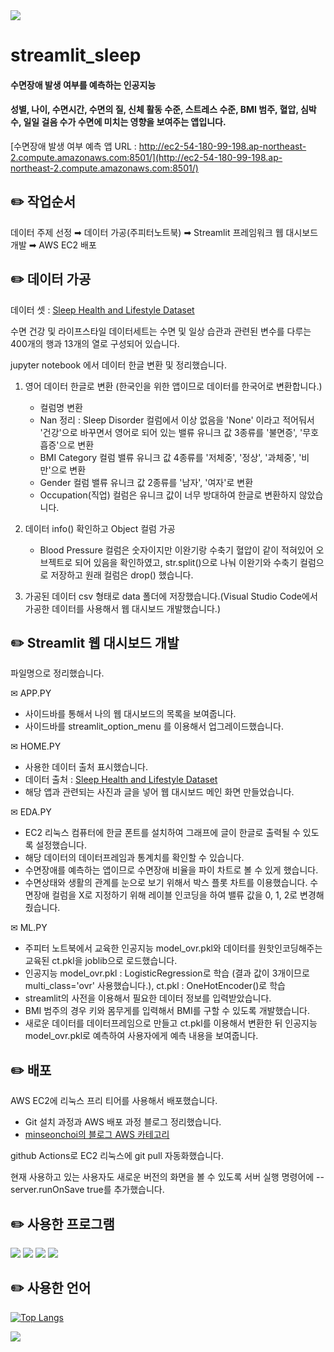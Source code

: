 <img src="https://capsule-render.vercel.app/api?type=waving&color=85C8F8&height=150&section=header" />

# streamlit_sleep 

#### 수면장애 발생 여부를 예측하는 인공지능

#### 성별, 나이, 수면시간, 수면의 질, 신체 활동 수준, 스트레스 수준, BMI 범주, 혈압, 심박수, 일일 걸음 수가 수면에 미치는 영향을 보여주는 앱입니다.


[수면장애 발생 여부 예측 앱 URL : http://ec2-54-180-99-198.ap-northeast-2.compute.amazonaws.com:8501/](http://ec2-54-180-99-198.ap-northeast-2.compute.amazonaws.com:8501/)



✏️ 작업순서
-

데이터 주제 선정 ➡︎ 데이터 가공(주피터노트북) 
➡︎ Streamlit 프레임워크 웹 대시보드 개발 ➡︎ AWS EC2 배포




✏️ 데이터 가공
-

데이터 셋 : [Sleep Health and Lifestyle Dataset](https://www.kaggle.com/datasets/uom190346a/sleep-health-and-lifestyle-dataset)

수면 건강 및 라이프스타일 데이터세트는 수면 및 일상 습관과 관련된 변수를 다루는 400개의 행과 13개의 열로 구성되어 있습니다.

jupyter notebook 에서 데이터 한글 변환 및 정리했습니다.

1. 영어 데이터 한글로 변환 (한국인을 위한 앱이므로 데이터를 한국어로 변환합니다.)
   - 컬럼명 변환 
   - Nan 정리 : Sleep Disorder 컬럼에서 이상 없음을 'None' 이라고 적어둬서 '건강'으로 바꾸면서 영어로 되어 있는 밸류 유니크 값 3종류를 '불면증', '무호흡증'으로 변환
   - BMI Category 컬럼 밸류 유니크 값 4종류를 '저체중', '정상', '과체중', '비만'으로 변환
   - Gender 컬럼 밸류 유니크 값 2종류를 '남자', '여자'로 변환
   - Occupation(직업) 컬럼은 유니크 값이 너무 방대하여 한글로 변환하지 않았습니다.

2. 데이터 info() 확인하고 Object 컬럼 가공
   - Blood Pressure 컬럼은 숫자이지만 이완기랑 수축기 혈압이 같이 적혀있어 오브젝트로 되어 있음을 확인하였고, str.split()으로 나눠 이완기와 수축기 컬럼으로 저장하고 원래 컬럼은 drop() 했습니다.

3. 가공된 데이터 csv 형태로 data 폴더에 저장했습니다.(Visual Studio Code에서 가공한 데이터를 사용해서 웹 대시보드 개발했습니다.)





✏️ Streamlit 웹 대시보드 개발
-

파일명으로 정리했습니다.

✉︎ APP.PY
- 사이드바를 통해서 나의 웹 대시보드의 목록을 보여줍니다.
- 사이드바를 streamlit_option_menu 를 이용해서 업그레이드했습니다.

✉︎ HOME.PY
- 사용한 데이터 출처 표시했습니다.
- 데이터 출처 : [Sleep Health and Lifestyle Dataset](https://www.kaggle.com/datasets/uom190346a/sleep-health-and-lifestyle-dataset)
- 해당 앱과 관련되는 사진과 글을 넣어 웹 대시보드 메인 화면 만들었습니다.

✉︎ EDA.PY
- EC2 리눅스 컴퓨터에 한글 폰트를 설치하여 그래프에 글이 한글로 출력될 수 있도록 설정했습니다.
- 해당 데이터의 데이터프레임과 통계치를 확인할 수 있습니다.
- 수면장애를 예측하는 앱이므로 수면장애 비율을 파이 차트로 볼 수 있게 했습니다.
- 수면상태와 생활의 관계를 눈으로 보기 위해서 박스 플롯 차트를 이용했습니다. 수면장애 컬럼을 X로 지정하기 위해 레이블 인코딩을 하여 밸류 값을 0, 1, 2로 변경해줬습니다.

✉︎ ML.PY
- 주피터 노트북에서 교육한 인공지능 model_ovr.pkl와 데이터를 원핫인코딩해주는 교육된 ct.pkl을 joblib으로 로드했습니다.
- 인공지능 model_ovr.pkl : LogisticRegression로 학습 (결과 값이 3개이므로 multi_class='ovr' 사용했습니다.), ct.pkl : OneHotEncoder()로 학습
- streamlit의 사전을 이용해서 필요한 데이터 정보를 입력받았습니다.
- BMI 범주의 경우 키와 몸무게를 입력해서 BMI를 구할 수 있도록 개발했습니다.
- 새로운 데이터를 데이터프레임으로 만들고 ct.pkl를 이용해서 변환한 뒤 인공지능 model_ovr.pkl로 예측하여 사용자에게 예측 내용을 보여줍니다.



✏️ 배포
-

AWS EC2에 리눅스 프리 티어를 사용해서 배포했습니다.
- Git 설치 과정과 AWS 배포 과정 블로그 정리했습니다.
- [minseonchoi의 블로그 AWS 카테고리](https://msdev-st.tistory.com/category/AWS)
  
github Actions로 EC2 리눅스에 git pull 자동화했습니다.

현재 사용하고 있는 사용자도 새로운 버전의 화면을 볼 수 있도록 서버 실행 명령어에 --server.runOnSave true를 추가했습니다.




✏️ 사용한 프로그램
-

<a href="https://jupyter.org/"><img src="https://img.shields.io/badge/jupyter-F37626?style=flat-square&logo=jupyter&logoColor=white"/></a>
<a href="https://streamlit.io/"><img src="https://img.shields.io/badge/streamlit-FF4B4B?style=flat-square&logo=streamlit&logoColor=white"/></a>
<a href="https://code.visualstudio.com/"><img src="https://img.shields.io/badge/visualstudiocode-007ACC?style=flat-square&logo=visualstudiocode&logoColor=white"/></a>
<a href="https://aws.amazon.com/ko/console/"><img src="https://img.shields.io/badge/amazonec2-FF9900?style=flat-square&logo=amazonec2&logoColor=000000"/></a>




✏️ 사용한 언어
-

[![Top Langs](https://github-readme-stats.vercel.app/api/top-langs/?username=minseonchoi&langs_count=8)](https://github.com/minseonchoi/github-readme-stats)


<img src="https://capsule-render.vercel.app/api?type=waving&color=85C8F8&height=150&section=footer" />

